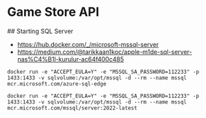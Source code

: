 # Game Store API

## Starting SQL Server
- https://hub.docker.com/_/microsoft-mssql-server
- https://medium.com/@tarikkaan1koc/apple-m1de-sql-server-nas%C4%B1l-kurulur-ac64f400c485
```terminal
docker run -e "ACCEPT_EULA=Y" -e "MSSQL_SA_PASSWORD=112233" -p 1433:1433 -v sqlvolume:/var/opt/mssql -d --rm --name mssql mcr.microsoft.com/azure-sql-edge

docker run -e "ACCEPT_EULA=Y" -e "MSSQL_SA_PASSWORD=112233" -p 1433:1433 -v sqlvolume:/var/opt/mssql -d --rm --name mssql mcr.microsoft.com/mssql/server:2022-latest
```
